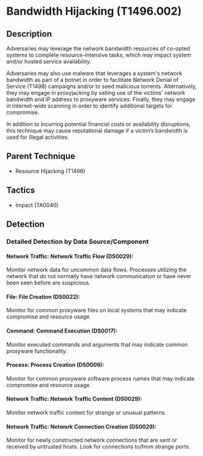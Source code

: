 # Bandwidth Hijacking (T1496.002)

## Description
Adversaries may leverage the network bandwidth resources of co-opted systems to complete resource-intensive tasks, which may impact system and/or hosted service availability. 

Adversaries may also use malware that leverages a system's network bandwidth as part of a botnet in order to facilitate Network Denial of Service (T1498) campaigns and/or to seed malicious torrents. Alternatively, they may engage in proxyjacking by selling use of the victims' network bandwidth and IP address to proxyware services. Finally, they may engage in internet-wide scanning in order to identify additional targets for compromise.

In addition to incurring potential financial costs or availability disruptions, this technique may cause reputational damage if a victim’s bandwidth is used for illegal activities.

## Parent Technique
- Resource Hijacking (T1496)

## Tactics
- Impact (TA0040)

## Detection

### Detailed Detection by Data Source/Component
#### Network Traffic: Network Traffic Flow (DS0029): 
Monitor network data for uncommon data flows. Processes utilizing the network that do not normally have network communication or have never been seen before are suspicious. 

#### File: File Creation (DS0022): 
Monitor for common proxyware files on local systems that may indicate compromise and resource usage. 

#### Command: Command Execution (DS0017): 
Monitor executed commands and arguments that may indicate common proxyware functionality. 

#### Process: Process Creation (DS0009): 
Monitor for common proxyware software process names that may indicate compromise and resource usage. 

#### Network Traffic: Network Traffic Content (DS0029): 
Monitor network traffic content for strange or unusual patterns. 

#### Network Traffic: Network Connection Creation (DS0029): 
Monitor for newly constructed network connections that are sent or received by untrusted hosts. Look for connections to/from strange ports. 

